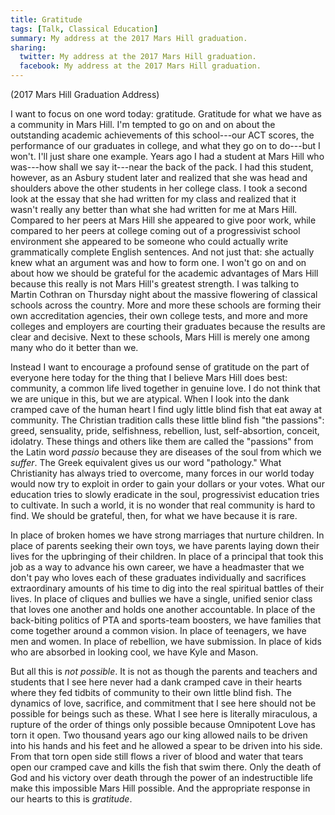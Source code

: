 ```yaml
---
title: Gratitude
tags: [Talk, Classical Education]
summary: My address at the 2017 Mars Hill graduation.
sharing:
  twitter: My address at the 2017 Mars Hill graduation.
  facebook: My address at the 2017 Mars Hill graduation.
---
```


(2017 Mars Hill Graduation Address)

I want to focus on one word today: gratitude.  Gratitude for what we have as a community in Mars Hill.  I'm tempted to go on and on about the outstanding academic achievements of this school---our ACT scores, the performance of our graduates in college, and what they go on to do---but I won't.  I'll just share one example.  Years ago I had a student at Mars Hill who was---how shall we say it---near the back of the pack.  I had this student, however, as an Asbury student later and realized that she was head and shoulders above the other students in her college class.  I took a second look at the essay that she had written for my class and realized that it wasn't really any better than what she had written for me at Mars Hill.  Compared to her peers at Mars Hill she appeared to give poor work, while compared to her peers at college coming out of a progressivist school environment she appeared to be someone who could actually write grammatically complete English sentences.  And not just that: she actually knew what an argument was and how to form one.  I won't go on and on about how we should be grateful for the academic advantages of Mars Hill because this really is not Mars Hill's greatest strength.  I was talking to Martin Cothran on Thursday night about the massive flowering of classical schools across the country.  More and more these schools are forming their own accreditation agencies, their own college tests, and more and more colleges and employers are courting their graduates because the results are clear and decisive.  Next to these schools, Mars Hill is merely one among many who do it better than we.

Instead I want to encourage a profound sense of gratitude on the part of everyone here today for the thing that I believe Mars Hill does best: community, a common life lived together in genuine love.  I do not think that we are unique in this, but we are atypical.  When I look into the dank cramped cave of the human heart I find ugly little blind fish that eat away at community.  The Christian tradition calls these little blind fish "the passions": greed, sensuality, pride, selfishness, rebellion, lust, self-absortion, conceit, idolatry.  These things and others like them are called the "passions" from the Latin word *passio* because they are diseases of the soul from which we *suffer*.  The Greek equivalent gives us our word "pathology."  What Christianity has always tried to overcome, many forces in our world today would now try to exploit in order to gain your dollars or your votes.  What our education tries to slowly eradicate in the soul, progressivist education tries to cultivate.  In such a world, it is no wonder that real community is hard to find.  We should be grateful, then, for what we have because it is rare.

In place of broken homes we have strong marriages that nurture children.  In place of parents seeking their own toys, we have parents laying down their lives for the upbringing of their children.  In place of a principal that took this job as a way to advance his own career, we have a headmaster that we don't pay who loves each of these graduates individually and sacrifices extraordinary amounts of his time to dig into the real spiritual battles of their lives.  In place of cliques and bullies we have a single, unified senior class that loves one another and holds one another accountable.  In place of the back-biting politics of PTA and sports-team boosters, we have families that come together around a common vision.  In place of teenagers, we have men and women.  In place of rebellion, we have submission.  In place of kids who are absorbed in looking cool, we have Kyle and Mason.

But all this is *not possible*.  It is not as though the parents and teachers and students that I see here never had a dank cramped cave in their hearts where they fed tidbits of community to their own little blind fish.  The dynamics of love, sacrifice, and commitment that I see here should not be possible for beings such as these.  What I see here is literally miraculous, a rupture of the order of things only possible because Omnipotent Love has torn it open.  Two thousand years ago our king allowed nails to be driven into his hands and his feet and he allowed a spear to be driven into his side.  From that torn open side still flows a river of blood and water that tears open our cramped cave and kills the fish that swim there.  Only the death of God and his victory over death through the power of an indestructible life make this impossible Mars Hill possible.  And the appropriate response in our hearts to this is *gratitude*.